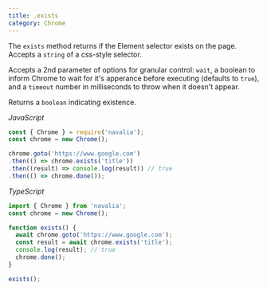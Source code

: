 ```yaml
---
title: .exists
category: Chrome
---
```


The `exists` method returns if the Element selector exists on the page. Accepts a `string` of a css-style selector.

Accepts a 2nd parameter of options for granular control: `wait`, a boolean to inform Chrome to wait for it's apperance before executing (defaults to `true`), and a `timeout` number in milliseconds to throw when it doesn't appear.

Returns a `boolean` indicating existence.

*JavaScript*
```js
const { Chrome } = require('navalia');
const chrome = new Chrome();

chrome.goto('https://www.google.com')
.then(() => chrome.exists('title'))
.then((result) => console.log(result)) // true
.then(() => chrome.done());
```

*TypeScript*
```ts
import { Chrome } from 'navalia';
const chrome = new Chrome();

function exists() {
  await chrome.goto('https://www.google.com');
  const result = await chrome.exists('title');
  console.log(result); // true
  chrome.done();
}

exists();
```
